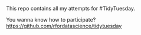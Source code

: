 This repo contains all my attempts for #TidyTuesday.

You wanna know how to participate? https://github.com/rfordatascience/tidytuesday
